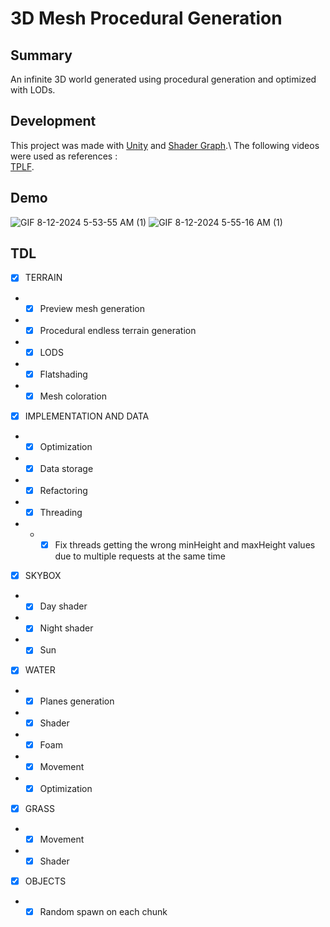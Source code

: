 # 3D Mesh Procedural Generation
## Summary

An infinite 3D world generated using procedural generation and optimized with LODs.

## Development

This project was made with [Unity](https://unity.com/fr) and [Shader Graph](https://unity.com/fr/features/shader-graph).\ 
The following videos were used as references :\
[TPLF](https://www.youtube.com/playlist?list=PL4wvE9SgBKlfxsV1upO26FrRNoomVuikC).

## Demo

![GIF 8-12-2024 5-53-55 AM (1)](https://github.com/user-attachments/assets/b8a0f139-4bae-4241-9af2-5c6cfeefb565)
![GIF 8-12-2024 5-55-16 AM (1)](https://github.com/user-attachments/assets/74327b31-4b16-4711-a158-0c04b4c6977f)

## TDL

- [x] TERRAIN
- - [x] Preview mesh generation
- - [x] Procedural endless terrain generation
- - [x] LODS
- - [x] Flatshading
- - [x] Mesh coloration

- [x] IMPLEMENTATION AND DATA
- - [x] Optimization
- - [x] Data storage
- - [x] Refactoring
- - [x] Threading
- - - [x] Fix threads getting the wrong minHeight and maxHeight values due to multiple requests at the same time

- [x] SKYBOX
- - [x] Day shader
- - [x] Night shader
- - [x] Sun

- [x] WATER
- - [x] Planes generation
- - [x] Shader
- - [x] Foam
- - [x] Movement
- - [x] Optimization

- [x] GRASS
- - [x] Movement
- - [x] Shader

- [x] OBJECTS
- - [x] Random spawn on each chunk

